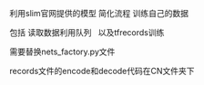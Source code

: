 
利用slim官网提供的模型 简化流程  训练自己的数据

包括
读取数据利用队列  
以及tfrecords训练

需要替换nets_factory.py文件

records文件的encode和decode代码在CN文件夹下
